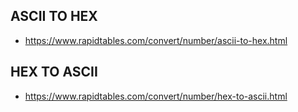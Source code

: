 ## ASCII TO HEX
- https://www.rapidtables.com/convert/number/ascii-to-hex.html

## HEX TO ASCII
- https://www.rapidtables.com/convert/number/hex-to-ascii.html

